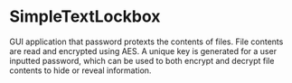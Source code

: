# SimpleTextLockbox
GUI application that password protexts the contents of files. File contents are read and encrypted using AES. A unique key is generated for a user inputted password, which can be used to both encrypt and decrypt file contents to hide or reveal information. 
